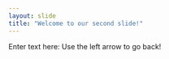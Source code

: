 ```yaml
---
layout: slide
title: "Welcome to our second slide!"
---
```

Enter text here:
Use the left arrow to go back!